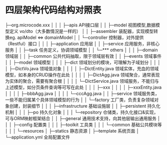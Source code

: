 # 四层架构代码结构对照表

├─org.microcode.xxx
│    │
│    ├─apis   API接口层
│    │    ├─model     视图模型,数据模型定义 vo/dto（大多数情況是一样的）
│    │    ├─assembler    装配器，实现模型转换eg. apiModel <=> domainModel
│    │    └─controller   控制器，对外提供（Restful）接口
│    │
│    ├─application   应用层
│    │    ├─service  应用服务，非核心服务
│    │    ├─task     任务定义，协调领域模型
│    │    └─***      others
│    │
│    ├─domain   领域层
│    │    ├─common       公共代码抽取，限于领域层有效
│    │    ├─events       领域事件
│    │    ├─model        领域模型
│    │    │    ├─dict    领域划分的模块，可理解为子域划分
│    │    │    │    ├─DictVo.java       领域值对象
│    │    │    │    ├─DictEntity.java   领域实体，充血的领域模型，如本身的CRUD操作在此处
│    │    │    │    ├─DictAgg.java      领域聚合，通常表现为实体的聚合，需要有聚合根
│    │    │    │    └─DictService.java  领域服务，不能归与上述模型，如分页条件查询等可写在此处
│    │    │    ├─xxx
│    │    │    │    ├─xxxEntity.java
│    │    │    │    ├─bbbAgg.java
│    │    │    │    └─cccAgg.java
│    │    ├─service      领域服务类，一些不能归属某个具体领域模型的行为
│    │    └─factory      工厂类，负责复杂领域对象创建，封装细节
│    │
│    ├─infrastructure  基础设施层
│    │    ├─persistent   持久化机制
│    │    │    ├─po           持久化对象
│    │    │    └─repository   仓储类，持久化接口&实现，可与ORM映射框架结合
│    │    ├─general      通用技术支持，向其他层输出通用服务
│    │    │    ├─config       配置类
│    │    │    ├─toolkit      工具类
│    │    │    └─common       基础公共模块等
│    │
│    └─resources
│        ├─statics  静态资源
│        ├─template 系统页面
│        └─application.yml   全局配置文件
